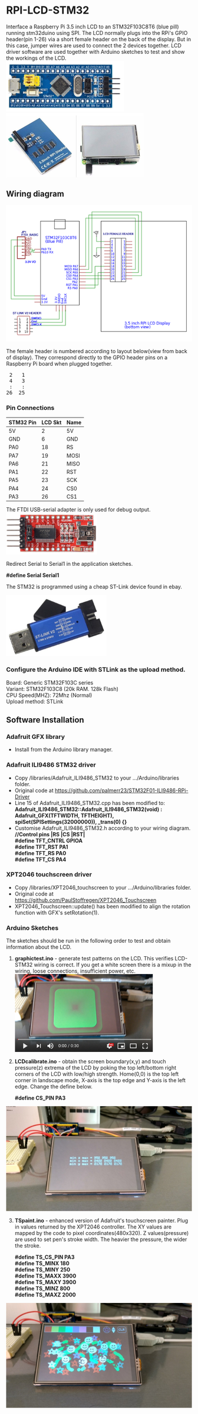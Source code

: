 # RPI-LCD-STM32
Interface a Raspberry Pi 3.5 inch LCD to an STM32F103C8T6 (blue pill) running stm32duino using SPI. The LCD  normally plugs into the RPi's GPIO header(pin 1-26) via a short female header on the back of the display. But in this case, jumper wires are used to connect the 2 devices together. LCD driver software are used together with Arduino sketches to test and show the  workings of the LCD.  
  ![STM32F103C8T6](/images/bluepill.png)
  ![RPI 3.5 inch LCD](/images/LCD.png)
## Wiring diagram
  ![LCD_STM32 wiring](/images/Wiring.png)

The female header is numbered according to layout below(view from back of display). They correspond directly to the GPIO header pins on a Raspberry Pi board when plugged together.
<pre>
 2   1
 4   3
 :   :
26  25
</pre>
### Pin Connections
|STM32 Pin|LCD Skt|Name |
|---------|-------|-----|
|5V       |2      |5V   |
|GND      |6      |GND  |
|PA0      |18     |RS   |
|PA7      |19     |MOSI |
|PA6      |21     |MISO |
|PA1      |22     |RST  |
|PA5      |23     |SCK  |
|PA4      |24     |CS0  |
|PA3      |26     |CS1  |  

The FTDI USB-serial adapter is only used for debug output.  
  ![USB-serial adapter](/images/USBSerialAdapter.png)

Redirect Serial to Serial1 in the application sketches.

  **#define Serial Serial1**

The STM32 is programmed using a cheap ST-Link device found in ebay.

![ST-LINK V2](/images/stlinkv2.png)

### Configure the Arduino IDE with STLink as the upload method.

Board: Generic STM32F103C series  
Variant: STM32F103C8 (20k RAM. 128k Flash)  
CPU Speed(MHZ): 72Mhz (Normal)  
Upload method: STLink

## Software Installation

### Adafruit GFX library
- Install from the Arduino library manager.
### Adafruit ILI9486 STM32 driver
- Copy /libraries/Adafruit_ILI9486_STM32 to your .../Arduino/libraries folder.
- Original code at https://github.com/palmerr23/STM32F01-ILI9486-RPi-Driver
- Line 15 of Adafruit_ILI9486_STM32.cpp has been modified to:  
**Adafruit_ILI9486_STM32::Adafruit_ILI9486_STM32(void) : Adafruit_GFX(TFTWIDTH, TFTHEIGHT), spiSet(SPISettings(32000000)), _trans(0) {}**  
- Customise Adafruit_ILI9486_STM32.h according to your wiring diagram.  
  **//Control pins |RS |CS |RST|  
  #define TFT_CNTRL      GPIOA  
  #define TFT_RST        PA1  
  #define TFT_RS         PA0  
  #define TFT_CS         PA4**

### XPT2046 touchscreen driver
- Copy /libraries/XPT2046_touchscreen to your .../Arduino/libraries folder.
- Original code at https://github.com/PaulStoffregen/XPT2046_Touchscreen
- XPT2046_Touchscreen::update() has been modified to align the rotation function with GFX's setRotation(1).

### Arduino Sketches
The sketches should be run in the following order to test and obtain information about the LCD.

1. **graphictest.ino** - generate test patterns on the LCD. This verifies LCD-STM32 wiring is correct. If you get a white screen there is a mixup in the wiring, loose connections, insufficient power, etc.  
[![graphictest output](/images/grtestvid.png)](https://www.youtube.com/watch?v=hBzeoJun87o&t=2s)

2. **LCDcalibrate.ino** - obtain the screen boundary(x,y) and touch pressure(z) extrema of the LCD by poking the top left/bottom right  corners of the LCD with low/high strength. Home(0,0) is the top left corner in landscape mode, X-axis is the top edge and Y-axis is the left edge. Change the define below.  

   **#define CS_PIN  PA3**

![LCDcalibrate output](/images/LCDcalibrate.jpg)

3. **TSpaint.ino** - enhanced version of Adafruit's touchscreen painter. Plug in values returned by the XPT2046 controller. The XY values are mapped by the code to pixel coordinates(480x320). Z values(pressure) are used to set pen's stroke width. The heavier the pressure, the wider the stroke.

   **#define TS_CS_PIN PA3  
   #define TS_MINX 180  
   #define TS_MINY 250  
   #define TS_MAXX 3900  
   #define TS_MAXY 3900  
   #define TS_MINZ 800  
   #define TS_MAXZ 2000**

![TSpaint output](/images/TSpaint.jpg)


